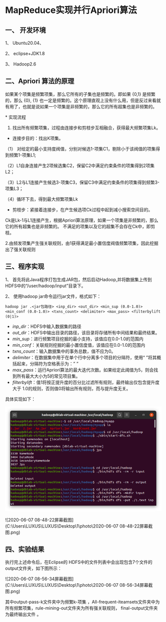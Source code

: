 



# MapReduce实现并行Apriori算法

## 一、   开发环境

1、     Ubuntu20.04、

2、     eclipse+JDK1.8

3、     Hadoop2.6

## 二、Apriori 算法的原理

   如果某个项集是频繁项集，那么它所有的子集也是频繁的。即如果 {0,1} 是频繁的，那么 {0}, {1} 也一定是频繁的。这个原理直观上没有什么用，但是反过来看就有用了，也就是说如果一个项集是非频繁的，那么它的所有超集也是非频繁的。

\* 实现流程

1. 找出所有频繁项集，过程由连接步和剪枝步互相融合，获得最大频繁项集Lk。

* 连接步目的：找出K项集。

（1） 对给定的最小支持度阀值，分别对候选1-项集C1，剔除小于该阀值的项集得到频繁1-项集L1;

（2）L1自身连接产生2项候选集C2，保留C2中满足约束条件的项集得到2项集L2；

（3）L2与L1连接产生候选3-项集C3，保留C3中满足约束条件的项集得到频繁3-项集L3；

（4）循环下去，得到最大频繁项集Lk

* 剪枝步：紧接着连接步，在产生候选项Ck过程中起到减小搜索空间目的。

​     Ck是Lk-1与L1连接产生，根据Apriori算法原理，如果一个项集是非频繁的，那么它的所有超集也是非频繁的。   不满足的项集以及它的超集不会存在Ck中，即剪枝。

2.由频发项集产生强关联规则，由1获得满足最小置信度阀值频繁项集，因此挖掘出了强关联规则 

## 三、程序实现 

1、    首先将此Java程序打包生成JAR包，然后启动Hadoop,并将数据集上传到HDFS中的“/user/hadoop/input”目录下。

2、     使用hadoop jar命令运行jar文件，格式如下：

```
hadoop jar .<jar包路径> <inp_dir> <out_dir> <min_sup (0.0-1.0)> <min_conf (0.0-1.0)> <txns_count> <delimiter> <max_pass> <filterbylift (0|1)>
```

- *inp_dir*：HDFS中输入数据集的路径
- *out_dir*：HDFS中输出目录的路径，该目录将存储所有中间结果和最终结果。
- *min_sup*：进行频繁项目挖掘的最小支持，该值应在0.0-1.0的范围内
- *min_conf*：关联规则挖掘的最小置信度值，该值应在0.0-1.0的范围内
- *txns_count*：输入数据集中的事务总数，值不应为0。
- *delimiter*：在数据集中用于在单个行中分离多个项目的分隔符，使用“      ”将其概括起来，分隔符为空格表示为：” ”
- *max_pass*：运行Apriori算法的最大迭代次数。如果给定此阈值为5，则会找到所有最大大小为5的常见项目集。
- *filterbylift*：值1将按正提升度的百分比过滤所有规则，最终输出仅包含提升度大于 1.0的规则，否则值0将输出所有规则，而与提升度无关。

具体实现如下：

![2020-06-07 08-47-26屏幕截图](https://github.com/LUXUS1/MapReduce-Apriori/blob/master/photo/2020-06-07%2008-47-26%E5%B1%8F%E5%B9%95%E6%88%AA%E5%9B%BE.png?raw=true)

![2020-06-07 08-48-22屏幕截图](C:\Users\LUXUS\LUXUS\Desktop\1\photo\2020-06-07 08-48-22屏幕截图.png)

## 四、实验结果

执行完上述命令后，在Eclipse的 HDFS中的文件列表中会出现包含7个文件的output文件夹，如下图所示：

![2020-06-07 08-56-34屏幕截图](C:\Users\LUXUS\LUXUS\Desktop\1\photo\2020-06-07 08-56-34屏幕截图.png)

其中output-pass-k文件夹中为频繁k-项集 ，All-frequent-iteamsets文件夹中为所有频繁项集，rule-mining-out文件夹为所有强关联规则， final-output文件夹为最终输出文件 。
